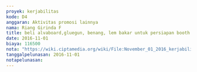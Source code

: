 ```yaml
---
proyek: kerjabilitas
kode: D4
anggaran: Aktivitas promosi lainnya
nama: Riang Girinda F
title: beli alvaboard,gluegun, benang, lem bakar untuk persiapan booth pinastika award di jogja
date: 2016-11-01
biaya: 116500
nota: "https://wiki.ciptamedia.org/wiki/File:November_01_2016_kerjabilitas_D4_beli_alvaboard_ginda301.jpg"
tanggalpelunasan: 2016-11-01
notapelunasan:
---
```

